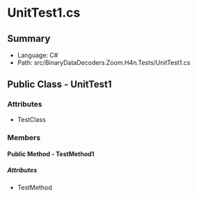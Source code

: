 ﻿# UnitTest1.cs

## Summary

* Language: C#
* Path: src/BinaryDataDecoders.Zoom.H4n.Tests/UnitTest1.cs

## Public Class - UnitTest1

### Attributes

 - TestClass

### Members

#### Public Method - TestMethod1

##### Attributes

 - TestMethod


